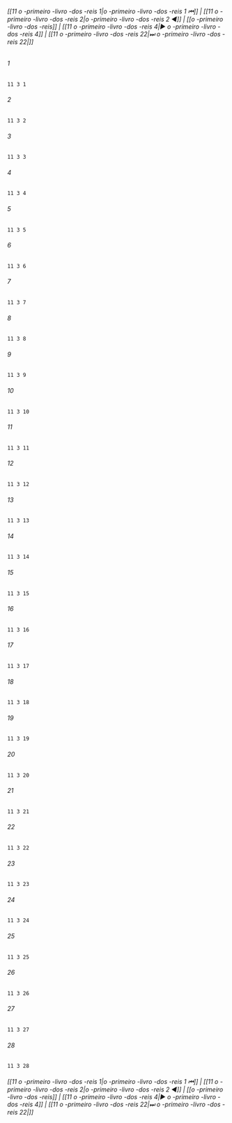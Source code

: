 
###### [[11 o -primeiro -livro -dos -reis 1|o -primeiro -livro -dos -reis 1 ⏮]] | [[11 o -primeiro -livro -dos -reis 2|o -primeiro -livro -dos -reis 2 ◀]] | [[o -primeiro -livro -dos -reis]] | [[11 o -primeiro -livro -dos -reis 4|▶ o -primeiro -livro -dos -reis 4]] | [[11 o -primeiro -livro -dos -reis 22|⏭ o -primeiro -livro -dos -reis 22|]]

###### 1
``` verse
11 3 1 
```
###### 2
``` verse
11 3 2 
```
###### 3
``` verse
11 3 3 
```
###### 4
``` verse
11 3 4 
```
###### 5
``` verse
11 3 5 
```
###### 6
``` verse
11 3 6 
```
###### 7
``` verse
11 3 7 
```
###### 8
``` verse
11 3 8 
```
###### 9
``` verse
11 3 9 
```
###### 10
``` verse
11 3 10 
```
###### 11
``` verse
11 3 11 
```
###### 12
``` verse
11 3 12 
```
###### 13
``` verse
11 3 13 
```
###### 14
``` verse
11 3 14 
```
###### 15
``` verse
11 3 15 
```
###### 16
``` verse
11 3 16 
```
###### 17
``` verse
11 3 17 
```
###### 18
``` verse
11 3 18 
```
###### 19
``` verse
11 3 19 
```
###### 20
``` verse
11 3 20 
```
###### 21
``` verse
11 3 21 
```
###### 22
``` verse
11 3 22 
```
###### 23
``` verse
11 3 23 
```
###### 24
``` verse
11 3 24 
```
###### 25
``` verse
11 3 25 
```
###### 26
``` verse
11 3 26 
```
###### 27
``` verse
11 3 27 
```
###### 28
``` verse
11 3 28 
```

###### [[11 o -primeiro -livro -dos -reis 1|o -primeiro -livro -dos -reis 1 ⏮]] | [[11 o -primeiro -livro -dos -reis 2|o -primeiro -livro -dos -reis 2 ◀]] | [[o -primeiro -livro -dos -reis]] | [[11 o -primeiro -livro -dos -reis 4|▶ o -primeiro -livro -dos -reis 4]] | [[11 o -primeiro -livro -dos -reis 22|⏭ o -primeiro -livro -dos -reis 22|]]

